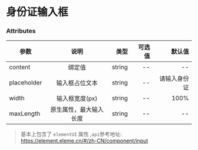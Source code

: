 # 身份证输入框

### Attributes

| 参数        |          说明          |   类型 | 可选值 |       默认值 |
| ----------- | :--------------------: | -----: | -----: | -----------: |
| content     |         绑定值         | string |     -- |           -- |
| placeholder |     输入框占位文本     | string |     -- | 请输入身份证 |
| width       |     输入框宽度(px)     | string |     -- |         100% |
| maxLength   | 原生属性，最大输入长度 | string |     -- |           -- |

>基本上包含了 `elementUI` 属性 ,`api`参考地址: https://element.eleme.cn/#/zh-CN/component/input